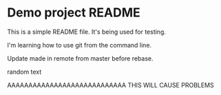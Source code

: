 
# Demo project README

This is a simple README file.
It's being used for testing.

I'm learning how to use git from the command line.

Update made in remote from master before rebase.


random text

AAAAAAAAAAAAAAAAAAAAAAAAAAAA
THIS WILL CAUSE PROBLEMS